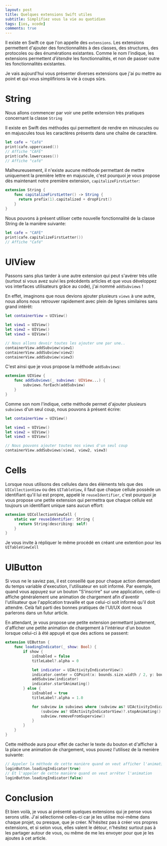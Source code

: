 ```yaml
---
layout: post
title: Quelques extensions Swift utiles
subtitle: Simplifiez vous la vie au quotidien
tags: [ios, xcode]
comments: true
---
```


Il existe en Swift ce que l'on appelle des `extensions`. Les extensions permettent d'ajouter des fonctionnalités à des classes, des structures, des protocoles ou des énumérations existantes. Comme le nom l'indique, les extensions permettent _*d'étendre*_ les fonctionnalités, et non de passer outre les fonctionnalités existantes.

Je vais aujourd'hui vous présenter diverses extensions que j'ai pu mettre au point et qui vous simplifirions la vie à coups sûrs.


# String

Nous allons commencer par voir une petite extension très pratiques concernant la classe `String`

Il existe en Swift des méthodes qui permettent de rendre en minuscules ou en majuscules tous les caractères présents dans une chaîne de caractère.

```swift
let cafe = "Café"
print(cafe.uppercased())
// Affiche "CAFÉ"
print(cafe.lowercases())
// Affiche "café"
```

Malheureusement, il n'existe aucune méthode permettant de mettre uniquement la première lettre en majuscule, c'est pourquoi je vous propose dès maintenant notre première extension, `capitalizeFirstLetter`:

```swift
extension String {
    func capitalizeFirstLetter() -> String {
      return prefix(1).capitalized + dropFirst()
    }
}
```

Nous pouvons à présent utiliser cette nouvelle fonctionnalité de la classe String de la manière suivante:

```swift
let cafe = "CAFÉ"
print(cafe.capitalizeFirstLetter())
// Affiche "Café"
```


# UIView

Passons sans plus tarder à une autre extension qui peut s'avérer très utile (surtout si vous avez suivi les précédents articles et que vous développez vos interfaces utilisateurs grâce au code), j'ai nommé `addSubviews` !

En effet, imaginons que nous devions ajouter plusieurs `views` à une autre, nous allons nous retrouver rapidement avec plein de lignes similaires sans grand intérêt:

```swift
let containerView = UIView()

let view1 = UIView()
let view2 = UIView()
let view3 = UIView()

// Nous allons devoir toutes les ajouter une par une..
containerView.addSubview(view1)
containerView.addSubview(view2)
containerView.addSubview(view3)
```

C'est ainsi que je vous propose la méthode `addSubviews`:

```swift
extension UIView {
    func addSubviews(_ subviews: UIView...) {
        subviews.forEach(addSubview)
    }
}
```

Comme son nom l'indique, cette méthode permet d'ajouter plusieurs `subviews` d'un seul coup, nous pouvons à présent écrire:


```swift
let containerView = UIView()

let view1 = UIView()
let view2 = UIView()
let view3 = UIView()

// Nous pouvons ajouter toutes nos views d'un seul coup
containerView.addSubviews(view1, view2, view3)
```


# Cells

Lorsque nous utilisons des cellules dans des éléments tels que des `UICollectionView` ou des `UITableView`, il faut que chaque cellule possède un identifiant qu'il lui est propre, appelé le `reuseIdentifier`, c'est pourquoi je vous propose une petite extension qui permettra que chaque cellule est toujours un identifiant unique sans aucun effort:

```swift
extension UICollectionViewCell {
    static var reuseIdentifier: String {
      return String(describing: self)
    }
}
```

Je vous invite à répliquer le même procédé en créant une extention pour les `UITableViewCell`


# UIButton

Si vous ne le saviez pas, il est conseillé que pour chaque action demandant du temps variable d'execution, l'utilisateur en soit informé. Par exemple, quand vous appuyez sur un bouton "S'inscrire" sur une application, celle-ci affiche généralement une animation de chargement afin d'aventir l'utilisateur que l'application travaille et que celui-ci soit informé qu'il doit attendre.
Celà fait parti des bonnes pratiques de l'UI/UX dont nous parlerons dans un futur article.

En attendant, je vous propose une petite extension permettant justement, d'afficher une petite animation de chargement à l'intérieur d'un bouton lorsque celui-ci à été appuyé et que des actions se passent:

```swift
extension UIButton {
    func loadingIndicator(_ show: Bool) {
        if show {
            isEnabled = false
            titleLabel?.alpha = 0

            let indicator = UIActivityIndicatorView()
            indicator.center = CGPoint(x: bounds.size.width / 2, y: bounds.size.height / 2)
            addSubview(indicator)
            indicator.startAnimating()
        } else {
            isEnabled = true
            titleLabel?.alpha = 1.0

            for subview in subviews where (subview as? UIActivityIndicatorView) != nil {
                (subview as? UIActivityIndicatorView)?.stopAnimating()
                subview.removeFromSuperview()
            }
        }
    }
}
```

Cette méthode aura pour effet de cacher le texte du bouton et d'afficher à la place une animation de chargement, vous pouvez l'utilisez de la menière suivante:

```swift
// Appeler la méthode de cette manière quand on veut afficher l'animation
loginButton.loadingIndicator(true)
// Et l'appeler de cette manière quand on veut arrêter l'animation
loginButton.loadingIndicator(false)
```


# Conclusion

Et bien voilà, je vous ai présenté quelques extensions qui je pense vous serons utile. J'ai sélectionné celles-ci car je les utilise moi-même dans chaque projet, ou presque, que je créer.
N'hésitez pas à créer vos propres extensions, et si selon vous, elles valent le détour, n'hésitez surtout pas à les partager autour de vous, ou même de me les envoyer pour que je les ajoutes à cet article.